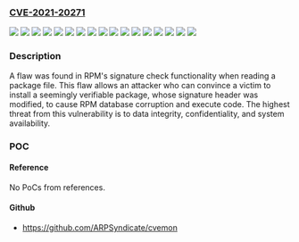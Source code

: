 ### [CVE-2021-20271](https://cve.mitre.org/cgi-bin/cvename.cgi?name=CVE-2021-20271)
![](https://img.shields.io/static/v1?label=Product&message=Red%20Hat%20Enterprise%20Linux%207&color=blue)
![](https://img.shields.io/static/v1?label=Product&message=Red%20Hat%20Enterprise%20Linux%207.6%20Advanced%20Update%20Support&color=blue)
![](https://img.shields.io/static/v1?label=Product&message=Red%20Hat%20Enterprise%20Linux%207.6%20Telco%20Extended%20Update%20Support&color=blue)
![](https://img.shields.io/static/v1?label=Product&message=Red%20Hat%20Enterprise%20Linux%207.6%20Update%20Services%20for%20SAP%20Solutions&color=blue)
![](https://img.shields.io/static/v1?label=Product&message=Red%20Hat%20Enterprise%20Linux%207.7%20Advanced%20Update%20Support&color=blue)
![](https://img.shields.io/static/v1?label=Product&message=Red%20Hat%20Enterprise%20Linux%207.7%20Telco%20Extended%20Update%20Support&color=blue)
![](https://img.shields.io/static/v1?label=Product&message=Red%20Hat%20Enterprise%20Linux%207.7%20Update%20Services%20for%20SAP%20Solutions&color=blue)
![](https://img.shields.io/static/v1?label=Product&message=Red%20Hat%20Enterprise%20Linux%208&color=blue)
![](https://img.shields.io/static/v1?label=Product&message=Red%20Hat%20Enterprise%20Linux%208.2%20Extended%20Update%20Support&color=blue)
![](https://img.shields.io/static/v1?label=Product&message=Red%20Hat%20Migration%20Toolkit%20for%20Containers%201.4&color=blue)
![](https://img.shields.io/static/v1?label=Version&message=!%200%3A4.11.3-35.el7_6.2%20&color=brighgreen)
![](https://img.shields.io/static/v1?label=Version&message=!%200%3A4.11.3-40.el7_7.1%20&color=brighgreen)
![](https://img.shields.io/static/v1?label=Version&message=!%200%3A4.11.3-48.el7_9%20&color=brighgreen)
![](https://img.shields.io/static/v1?label=Version&message=!%200%3A4.14.2-38.el8_2%20&color=brighgreen)
![](https://img.shields.io/static/v1?label=Version&message=!%200%3A4.14.3-14.el8_4%20&color=brighgreen)
![](https://img.shields.io/static/v1?label=Version&message=!%20v1.4.6-4%20&color=brighgreen)
![](https://img.shields.io/static/v1?label=Vulnerability&message=Insufficient%20Verification%20of%20Data%20Authenticity&color=brighgreen)

### Description

A flaw was found in RPM's signature check functionality when reading a package file. This flaw allows an attacker who can convince a victim to install a seemingly verifiable package, whose signature header was modified, to cause RPM database corruption and execute code. The highest threat from this vulnerability is to data integrity, confidentiality, and system availability.

### POC

#### Reference
No PoCs from references.

#### Github
- https://github.com/ARPSyndicate/cvemon

